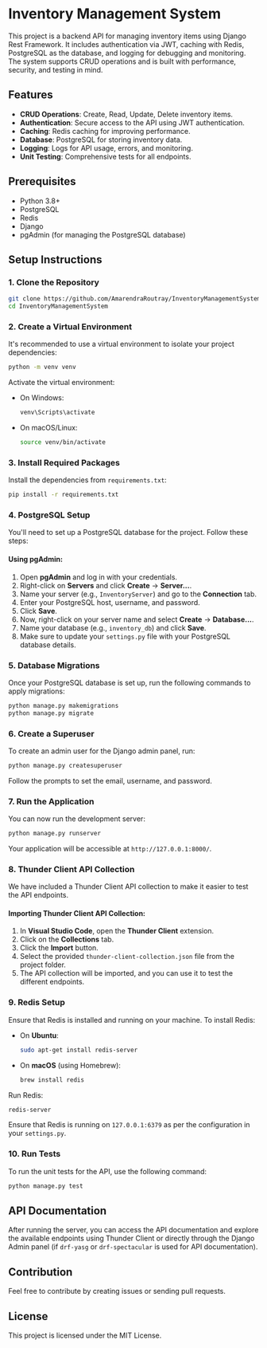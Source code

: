 
# Inventory Management System

This project is a backend API for managing inventory items using Django Rest Framework. It includes authentication via JWT, caching with Redis, PostgreSQL as the database, and logging for debugging and monitoring. The system supports CRUD operations and is built with performance, security, and testing in mind.

## Features

- **CRUD Operations**: Create, Read, Update, Delete inventory items.
- **Authentication**: Secure access to the API using JWT authentication.
- **Caching**: Redis caching for improving performance.
- **Database**: PostgreSQL for storing inventory data.
- **Logging**: Logs for API usage, errors, and monitoring.
- **Unit Testing**: Comprehensive tests for all endpoints.

## Prerequisites

- Python 3.8+
- PostgreSQL
- Redis
- Django
- pgAdmin (for managing the PostgreSQL database)

## Setup Instructions

### 1. Clone the Repository

```bash
git clone https://github.com/AmarendraRoutray/InventoryManagementSystem
cd InventoryManagementSystem
```

### 2. Create a Virtual Environment

It's recommended to use a virtual environment to isolate your project dependencies:

```bash
python -m venv venv
```

Activate the virtual environment:

- On Windows:
  ```bash
  venv\Scripts\activate
  ```
- On macOS/Linux:
  ```bash
  source venv/bin/activate
  ```

### 3. Install Required Packages

Install the dependencies from `requirements.txt`:

```bash
pip install -r requirements.txt
```

### 4. PostgreSQL Setup

You'll need to set up a PostgreSQL database for the project. Follow these steps:

#### Using pgAdmin:

1. Open **pgAdmin** and log in with your credentials.
2. Right-click on **Servers** and click **Create** -> **Server...**.
3. Name your server (e.g., `InventoryServer`) and go to the **Connection** tab.
4. Enter your PostgreSQL host, username, and password.
5. Click **Save**.
6. Now, right-click on your server name and select **Create** -> **Database...**.
7. Name your database (e.g., `inventory_db`) and click **Save**.
8. Make sure to update your `settings.py` file with your PostgreSQL database details.

### 5. Database Migrations

Once your PostgreSQL database is set up, run the following commands to apply migrations:

```bash
python manage.py makemigrations
python manage.py migrate
```

### 6. Create a Superuser

To create an admin user for the Django admin panel, run:

```bash
python manage.py createsuperuser
```

Follow the prompts to set the email, username, and password.

### 7. Run the Application

You can now run the development server:

```bash
python manage.py runserver
```

Your application will be accessible at `http://127.0.0.1:8000/`.

### 8. Thunder Client API Collection

We have included a Thunder Client API collection to make it easier to test the API endpoints.

#### Importing Thunder Client API Collection:

1. In **Visual Studio Code**, open the **Thunder Client** extension.
2. Click on the **Collections** tab.
3. Click the **Import** button.
4. Select the provided `thunder-client-collection.json` file from the project folder.
5. The API collection will be imported, and you can use it to test the different endpoints.

### 9. Redis Setup

Ensure that Redis is installed and running on your machine. To install Redis:

- On **Ubuntu**:
  ```bash
  sudo apt-get install redis-server
  ```

- On **macOS** (using Homebrew):
  ```bash
  brew install redis
  ```

Run Redis:

```bash
redis-server
```

Ensure that Redis is running on `127.0.0.1:6379` as per the configuration in your `settings.py`.

### 10. Run Tests

To run the unit tests for the API, use the following command:

```bash
python manage.py test
```

## API Documentation

After running the server, you can access the API documentation and explore the available endpoints using Thunder Client or directly through the Django Admin panel (if `drf-yasg` or `drf-spectacular` is used for API documentation).

## Contribution

Feel free to contribute by creating issues or sending pull requests.

## License

This project is licensed under the MIT License.
